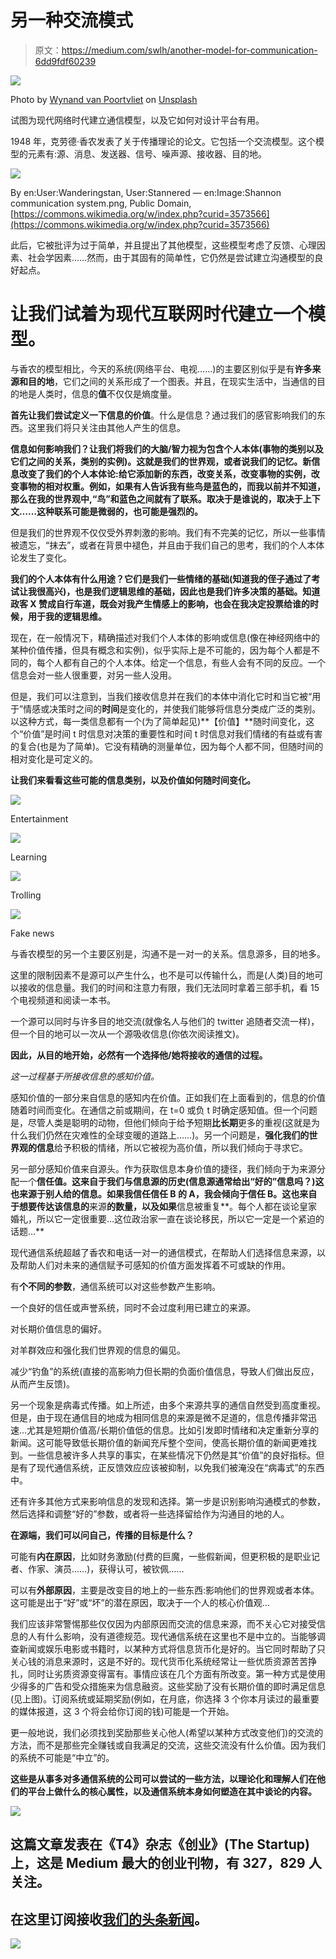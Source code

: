 # 另一种交流模式

> 原文：<https://medium.com/swlh/another-model-for-communication-6dd9fdf60239>

![](img/9f5fd7cb5a41aeb2645bdc16bdea68a6.png)

Photo by [Wynand van Poortvliet](https://unsplash.com/photos/4AmyOdXZAQc?utm_source=unsplash&utm_medium=referral&utm_content=creditCopyText) on [Unsplash](https://unsplash.com/?utm_source=unsplash&utm_medium=referral&utm_content=creditCopyText)

试图为现代网络时代建立通信模型，以及它如何对设计平台有用。

1948 年，克劳德·香农发表了关于传播理论的论文。它包括一个交流模型。这个模型的元素有:源、消息、发送器、信号、噪声源、接收器、目的地。

![](img/9e688acea6e5abf81735a6624cb18840.png)

By en:User:Wanderingstan, User:Stannered — en:Image:Shannon communication system.png, Public Domain, [https://commons.wikimedia.org/w/index.php?curid=3573566](https://commons.wikimedia.org/w/index.php?curid=3573566)

此后，它被批评为过于简单，并且提出了其他模型，这些模型考虑了反馈、心理因素、社会学因素……然而，由于其固有的简单性，它仍然是尝试建立沟通模型的良好起点。

# 让我们试着为现代互联网时代建立一个模型。

与香农的模型相比，今天的系统(网络平台、电视……)的主要区别似乎是有**许多来源和目的地**，它们之间的关系形成了一个图表。并且，在现实生活中，当通信的目的地是人类时，信息的**值**不仅仅是熵度量。

**首先让我们尝试定义一下信息的价值**。什么是信息？通过我们的感官影响我们的东西。这里我们将只关注由其他人产生的信息。

**信息如何影响我们？让我们将我们的大脑/智力视为包含个人本体(事物的类别以及它们之间的关系，类别的实例)。这就是我们的世界观，或者说我们的记忆。新信息改变了我们的个人本体论:给它添加新的东西，改变关系，改变事物的实例，改变事物的相对权重。例如，如果有人告诉我有些鸟是蓝色的，而我以前并不知道，那么在我的世界观中,“鸟”和蓝色之间就有了联系。取决于是谁说的，取决于上下文……这种联系可能是微弱的，也可能是强烈的。**

但是我们的世界观不仅仅受外界刺激的影响。我们有不完美的记忆，所以一些事情被遗忘，“抹去”，或者在背景中褪色，并且由于我们自己的思考，我们的个人本体论发生了变化。

**我们的个人本体有什么用途？它们是我们一些情绪的基础(知道我的侄子通过了考试让我很高兴)，也是我们逻辑思维的基础，因此也是我们许多决策的基础。知道政客 X 赞成自行车道，既会对我产生情感上的影响，也会在我决定投票给谁的时候，用于我的逻辑思维。**

现在，在一般情况下，精确描述对我们个人本体的影响或信息(像在神经网络中的某种价值传播，但具有概念和实例)，似乎实际上是不可能的，因为每个人都是不同的，每个人都有自己的个人本体。给定一个信息，有些人会有不同的反应。一个信息会对一些人很重要，对另一些人没用。

但是，我们可以注意到，当我们接收信息并在我们的本体中消化它时和当它被“用于”情感或决策时之间的**时间**是变化的，并使我们能够将信息分类成广泛的类别。以这种方式，每一类信息都有一个(为了简单起见)**【价值】**随时间变化，这个“价值”是时间 t 时信息对决策的重要性和时间 t 时信息对我们情绪的有益或有害的复合(也是为了简单)。它没有精确的测量单位，因为每个人都不同，但随时间的相对变化是可定义的。

**让我们来看看这些可能的信息类别，以及价值如何随时间变化。**

![](img/4815ac29971055016400e0c22dda5655.png)

Entertainment

![](img/f759b3e3eec1a84dadc31a97f80b7bbe.png)

Learning

![](img/171eaafd95e7e23cc653ec855e89e70a.png)

Trolling

![](img/c765bfe0e312381280cae8cc23105cdc.png)

Fake news

与香农模型的另一个主要区别是，沟通不是一对一的关系。信息源多，目的地多。

这里的限制因素不是源可以产生什么，也不是可以传输什么，而是(人类)目的地可以接收的信息量。我们的时间和注意力有限，我们无法同时拿着三部手机，看 15 个电视频道和阅读一本书。

一个源可以同时与许多目的地交流(就像名人与他们的 twitter 追随者交流一样)，但一个目的地可以一次从一个源吸收信息(你依次阅读推文)。

**因此，从目的地开始，必然有一个选择他/她将接收的通信的过程。**

*这一过程基于所接收信息的感知价值。*

感知价值的一部分来自信息的感知内在价值。正如我们在上面看到的，信息的价值随着时间而变化。在通信之前或期间，在 t=0 或负 t 时确定感知值。但一个问题是，尽管人类是聪明的动物，但他们倾向于给予短期**比长期**更多的重视(这就是为什么我们仍然在灾难性的全球变暖的道路上……)。另一个问题是，**强化我们的世界观的信息**给予积极的情绪，所以它被视为高价值，所以我们倾向于寻求它。

另一部分感知价值来自源头。作为获取信息本身价值的捷径，我们倾向于为来源分配一个**信任值。这来自于我们与信息源的历史(信息源通常给出“好的”信息吗？)这也来源于别人给的信息。如果我信任信任 B 的 A，我会倾向于信任 B。这也来自于想要传达该信息的**来源**的数量，以及如果**信息被重复**。每个人都在谈论皇家婚礼，所以它一定很重要…这位政治家一直在谈论移民，所以它一定是一个紧迫的话题…**

现代通信系统超越了香农和电话一对一的通信模式，在帮助人们选择信息来源，以及帮助人们对未来的通信赋予可感知的价值方面发挥着不可或缺的作用。

有**个不同的参数**，通信系统可以对这些参数产生影响。

一个良好的信任或声誉系统，同时不会过度利用已建立的来源。

对长期价值信息的偏好。

对羊群效应和强化我们世界观的信息的偏见。

减少“钓鱼”的系统(直接的高影响力但长期的负面价值信息，导致人们做出反应，从而产生反馈)。

另一个现象是病毒式传播。如上所述，由多个来源共享的通信自然受到高度重视。但是，由于现在通信目的地成为相同信息的来源是微不足道的，信息传播非常迅速…尤其是短期价值高/长期价值低的信息。比如引发即时情绪和决定重新分享的新闻。这可能导致低长期价值的新闻充斥整个空间，使高长期价值的新闻更难找到。一些信息被许多人共享的事实，在某些情况下仍然是其“价值”的良好指标。但是有了现代通信系统，正反馈效应应该被抑制，以免我们被淹没在“病毒式”的东西中。

还有许多其他方式来影响信息的发现和选择。第一步是识别影响沟通模式的参数，然后选择和调整“好的”参数，或者将一些选择留给作为沟通目的地的人。

**在源端，我们可以问自己，传播的目标是什么？**

可能有**内在原因**，比如财务激励(付费的巨魔，一些假新闻，但更积极的是职业记者、作家、演员……)，获得认可，被钦佩……

可以有**外部原因**，主要是改变目的地上的一些东西:影响他们的世界观或者本体。这可能是出于“好”或“坏”的潜在原因，取决于一个人的核心价值观…

我们应该非常警惕那些仅仅因为内部原因而交流的信息来源，而不关心它对接受信息的人有什么影响，没有道德规范。现代通信系统在这里也不是中立的。当能够调查新闻或娱乐电影或书籍时，以某种方式将信息货币化是好的。当它同时帮助了只关心钱的消息来源时，这是不好的。现代货币化系统经常让一些优质资源苦苦挣扎，同时让劣质资源变得富有。事情应该在几个方面有所改变。第一种方式是使用少得多的广告和受众措施来为信息融资。这些奖励了没有长期价值的即时满足信息(见上图)。订阅系统或延期奖励(例如，在月底，你选择 3 个你本月读过的最重要的媒体报道，这 3 个将会给你订阅的钱)可能是一个开始。

更一般地说，我们必须找到奖励那些关心他人(希望以某种方式改变他们)的交流的方法，而不是那些完全赚钱或自我满足的交流，这些交流没有什么价值。因为我们的系统不可能是“中立”的。

**这些是从事多对多通信系统的公司可以尝试的一些方法，以理论化和理解人们在他们的平台上做什么的核心属性，以及通信系统本身如何塑造在其中谈论的内容。**

[![](img/308a8d84fb9b2fab43d66c117fcc4bb4.png)](https://medium.com/swlh)

## 这篇文章发表在《T4》杂志《创业》(The Startup)上，这是 Medium 最大的创业刊物，有 327，829 人关注。

## 在这里订阅接收[我们的头条新闻](http://growthsupply.com/the-startup-newsletter/)。

[![](img/b0164736ea17a63403e660de5dedf91a.png)](https://medium.com/swlh)